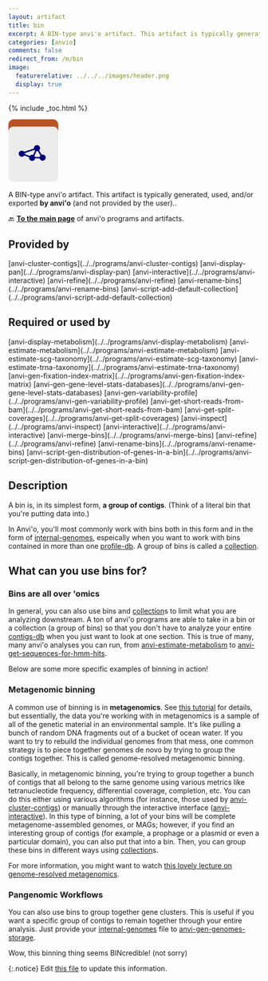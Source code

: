 ```yaml
---
layout: artifact
title: bin
excerpt: A BIN-type anvi'o artifact. This artifact is typically generated, used, and/or exported by anvi'o (and not provided by the user)..
categories: [anvio]
comments: false
redirect_from: /m/bin
image:
  featurerelative: ../../../images/header.png
  display: true
---
```



{% include _toc.html %}


<img src="../../images/icons/BIN.png" alt="BIN" style="width:100px; border:none" />

A BIN-type anvi'o artifact. This artifact is typically generated, used, and/or exported **by anvi'o** (and not provided by the user)..

🔙 **[To the main page](../../)** of anvi'o programs and artifacts.

## Provided by


<p style="text-align: left" markdown="1"><span class="artifact-p">[anvi-cluster-contigs](../../programs/anvi-cluster-contigs)</span> <span class="artifact-p">[anvi-display-pan](../../programs/anvi-display-pan)</span> <span class="artifact-p">[anvi-interactive](../../programs/anvi-interactive)</span> <span class="artifact-p">[anvi-refine](../../programs/anvi-refine)</span> <span class="artifact-p">[anvi-rename-bins](../../programs/anvi-rename-bins)</span> <span class="artifact-p">[anvi-script-add-default-collection](../../programs/anvi-script-add-default-collection)</span></p>


## Required or used by


<p style="text-align: left" markdown="1"><span class="artifact-r">[anvi-display-metabolism](../../programs/anvi-display-metabolism)</span> <span class="artifact-r">[anvi-estimate-metabolism](../../programs/anvi-estimate-metabolism)</span> <span class="artifact-r">[anvi-estimate-scg-taxonomy](../../programs/anvi-estimate-scg-taxonomy)</span> <span class="artifact-r">[anvi-estimate-trna-taxonomy](../../programs/anvi-estimate-trna-taxonomy)</span> <span class="artifact-r">[anvi-gen-fixation-index-matrix](../../programs/anvi-gen-fixation-index-matrix)</span> <span class="artifact-r">[anvi-gen-gene-level-stats-databases](../../programs/anvi-gen-gene-level-stats-databases)</span> <span class="artifact-r">[anvi-gen-variability-profile](../../programs/anvi-gen-variability-profile)</span> <span class="artifact-r">[anvi-get-short-reads-from-bam](../../programs/anvi-get-short-reads-from-bam)</span> <span class="artifact-r">[anvi-get-split-coverages](../../programs/anvi-get-split-coverages)</span> <span class="artifact-r">[anvi-inspect](../../programs/anvi-inspect)</span> <span class="artifact-r">[anvi-interactive](../../programs/anvi-interactive)</span> <span class="artifact-r">[anvi-merge-bins](../../programs/anvi-merge-bins)</span> <span class="artifact-r">[anvi-refine](../../programs/anvi-refine)</span> <span class="artifact-r">[anvi-rename-bins](../../programs/anvi-rename-bins)</span> <span class="artifact-r">[anvi-script-gen-distribution-of-genes-in-a-bin](../../programs/anvi-script-gen-distribution-of-genes-in-a-bin)</span></p>


## Description

A bin is, in its simplest form, **a group of contigs**.  (Think of a literal bin that you're putting data into.)

In Anvi'o, you'll most commonly work with bins both in this form and in the form of <span class="artifact-n">[internal-genomes](/help/main/artifacts/internal-genomes)</span>, espeically when you want to work with bins contained in more than one <span class="artifact-n">[profile-db](/help/main/artifacts/profile-db)</span>. A group of bins is called a <span class="artifact-n">[collection](/help/main/artifacts/collection)</span>.

## What can you use bins for?

### Bins are all over 'omics
In general, you can also use bins and <span class="artifact-n">[collection](/help/main/artifacts/collection)</span>s to limit what you are analyzing downstream. A ton of anvi'o programs are able to take in a bin or a collection (a group of bins) so that you don't have to analyze your entire <span class="artifact-n">[contigs-db](/help/main/artifacts/contigs-db)</span> when you just want to look at one section. This is true of many, many anvi'o analyses you can run, from <span class="artifact-p">[anvi-estimate-metabolism](/help/main/programs/anvi-estimate-metabolism)</span> to <span class="artifact-p">[anvi-get-sequences-for-hmm-hits](/help/main/programs/anvi-get-sequences-for-hmm-hits)</span>.

Below are some more specific examples of binning in action!

### Metagenomic binning
A common use of binning is in **metagenomics**. See [this tutorial](http://merenlab.org/2016/06/22/anvio-tutorial-v2/) for details, but essentially, the data you're working with in metagenomics is a sample of all of the genetic material in an environmental sample. It's like pulling a bunch of random DNA fragments out of a bucket of ocean water. If you want to try to rebuild the individual genomes from that mess, one common strategy is to piece together genomes de novo by trying to group the contigs together. This is called genome-resolved metagenomic binning.

Basically, in metagenomic binning, you're trying to group together a bunch of contigs that all belong to the same genome using various metrics like tetranucleotide frequency, differential coverage, completion, etc. You can do this either using various algorithms (for instance, those used by <span class="artifact-p">[anvi-cluster-contigs](/help/main/programs/anvi-cluster-contigs)</span>) or manually through the interactive interface (<span class="artifact-p">[anvi-interactive](/help/main/programs/anvi-interactive)</span>). In this type of binning, a lot of your bins will be complete metagenome-assembled genomes, or MAGs; however, if you find an interesting group of contigs (for example, a prophage or a plasmid or even a particular domain), you can also put that into a bin. Then, you can group these bins in different ways using <span class="artifact-n">[collection](/help/main/artifacts/collection)</span>s.

For more information, you might want to watch [this lovely lecture on genome-resolved metagenomics](https://www.youtube.com/watch?v=RjNdHGK4ruo).

### Pangenomic Workflows
You can also use bins to group together gene clusters. This is useful if you want a specific group of contigs to remain together through your entire analysis. Just provide your <span class="artifact-n">[internal-genomes](/help/main/artifacts/internal-genomes)</span> file to <span class="artifact-p">[anvi-gen-genomes-storage](/help/main/programs/anvi-gen-genomes-storage)</span>.

Wow, this binning thing seems BINcredible! (not sorry)


{:.notice}
Edit [this file](https://github.com/merenlab/anvio/tree/master/anvio/docs/artifacts/bin.md) to update this information.

